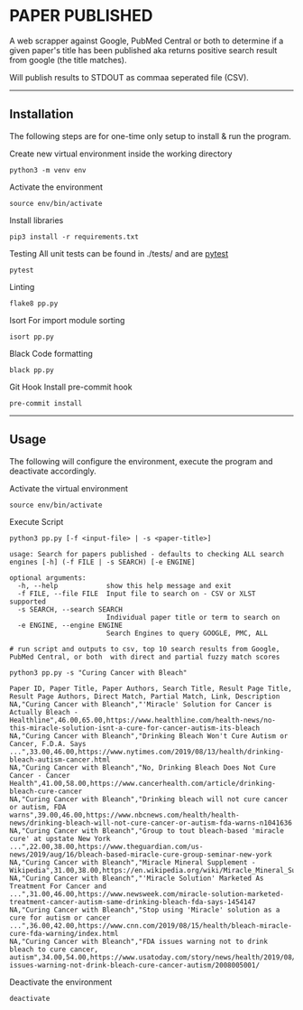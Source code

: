 # PAPER PUBLISHED

A web scrapper against Google, PubMed Central or both  to determine if a given paper's title has been published aka returns positive
search result from google (the title matches).

Will publish results to STDOUT as commaa seperated file (CSV).

----
## Installation

The following steps are for one-time only setup to install & run the program.

Create new virtual environment inside the working directory

```
python3 -m venv env
```

Activate the environment

```
source env/bin/activate
```

Install libraries

```
pip3 install -r requirements.txt
```

Testing
All unit tests can be found in ./tests/ and are [pytest](https://docs.pytest.org/en/latest/)
```
pytest
```

Linting
```
flake8 pp.py
```

Isort
For import module sorting
```
isort pp.py
```

Black
Code formatting
```
black pp.py
```

Git Hook
Install pre-commit hook
```
pre-commit install
```

----

## Usage
The following will configure the environment, execute the program and deactivate accordingly.


Activate the virtual environment
```
source env/bin/activate
```

Execute Script
```
python3 pp.py [-f <input-file> | -s <paper-title>]

usage: Search for papers published - defaults to checking ALL search engines [-h] (-f FILE | -s SEARCH) [-e ENGINE]

optional arguments:
  -h, --help            show this help message and exit
  -f FILE, --file FILE  Input file to search on - CSV or XLST supported
  -s SEARCH, --search SEARCH
                        Individual paper title or term to search on
  -e ENGINE, --engine ENGINE
                        Search Engines to query GOOGLE, PMC, ALL

# run script and outputs to csv, top 10 search results from Google, PubMed Central, or both  with direct and partial fuzzy match scores

python3 pp.py -s "Curing Cancer with Bleach"

Paper ID, Paper Title, Paper Authors, Search Title, Result Page Title, Result Page Authors, Direct Match, Partial Match, Link, Description
NA,"Curing Cancer with Bleanch","'Miracle' Solution for Cancer is Actually Bleach - Healthline",46.00,65.00,https://www.healthline.com/health-news/no-this-miracle-solution-isnt-a-cure-for-cancer-autism-its-bleach
NA,"Curing Cancer with Bleanch","Drinking Bleach Won't Cure Autism or Cancer, F.D.A. Says ...",33.00,46.00,https://www.nytimes.com/2019/08/13/health/drinking-bleach-autism-cancer.html
NA,"Curing Cancer with Bleanch","No, Drinking Bleach Does Not Cure Cancer - Cancer Health",41.00,58.00,https://www.cancerhealth.com/article/drinking-bleach-cure-cancer
NA,"Curing Cancer with Bleanch","Drinking bleach will not cure cancer or autism, FDA warns",39.00,46.00,https://www.nbcnews.com/health/health-news/drinking-bleach-will-not-cure-cancer-or-autism-fda-warns-n1041636
NA,"Curing Cancer with Bleanch","Group to tout bleach-based 'miracle cure' at upstate New York ...",22.00,38.00,https://www.theguardian.com/us-news/2019/aug/16/bleach-based-miracle-cure-group-seminar-new-york
NA,"Curing Cancer with Bleanch","Miracle Mineral Supplement - Wikipedia",31.00,38.00,https://en.wikipedia.org/wiki/Miracle_Mineral_Supplement
NA,"Curing Cancer with Bleanch","'Miracle Solution' Marketed As Treatment For Cancer and ...",31.00,46.00,https://www.newsweek.com/miracle-solution-marketed-treatment-cancer-autism-same-drinking-bleach-fda-says-1454147
NA,"Curing Cancer with Bleanch","Stop using 'Miracle' solution as a cure for autism or cancer ...",36.00,42.00,https://www.cnn.com/2019/08/15/health/bleach-miracle-cure-fda-warning/index.html
NA,"Curing Cancer with Bleanch","FDA issues warning not to drink bleach to cure cancer, autism",34.00,54.00,https://www.usatoday.com/story/news/health/2019/08/14/fda-issues-warning-not-drink-bleach-cure-cancer-autism/2008005001/
```

Deactivate the environment
```
deactivate
```

